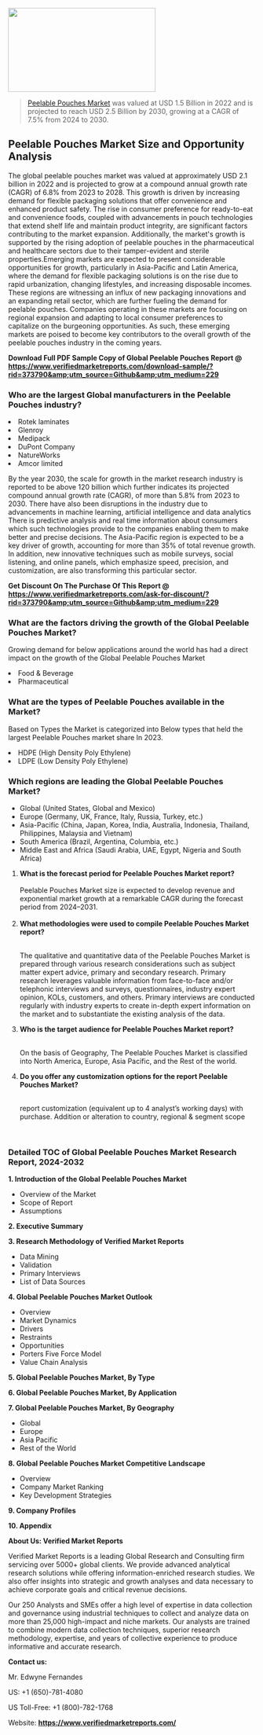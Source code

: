 <img src="https://ffe5etoiles.com/wp-content/uploads/2024/12/MST1-300x171.png" alt="" width="300" height="171" class="alignnone size-medium wp-image-20088" /><blockquote><p><p><a href="https://www.verifiedmarketreports.com/download-sample/?rid=373790&utm_source=Github&utm_medium=229" target="_blank">Peelable Pouches Market</a> was valued at USD 1.5 Billion in 2022 and is projected to reach USD 2.5 Billion by 2030, growing at a CAGR of 7.5% from 2024 to 2030.</p></blockquote><p><h2>Peelable Pouches Market Size and Opportunity Analysis</h2>The global peelable pouches market was valued at approximately USD 2.1 billion in 2022 and is projected to grow at a compound annual growth rate (CAGR) of 6.8% from 2023 to 2028. This growth is driven by increasing demand for flexible packaging solutions that offer convenience and enhanced product safety. The rise in consumer preference for ready-to-eat and convenience foods, coupled with advancements in pouch technologies that extend shelf life and maintain product integrity, are significant factors contributing to the market expansion. Additionally, the market's growth is supported by the rising adoption of peelable pouches in the pharmaceutical and healthcare sectors due to their tamper-evident and sterile properties.Emerging markets are expected to present considerable opportunities for growth, particularly in Asia-Pacific and Latin America, where the demand for flexible packaging solutions is on the rise due to rapid urbanization, changing lifestyles, and increasing disposable incomes. These regions are witnessing an influx of new packaging innovations and an expanding retail sector, which are further fueling the demand for peelable pouches. Companies operating in these markets are focusing on regional expansion and adapting to local consumer preferences to capitalize on the burgeoning opportunities. As such, these emerging markets are poised to become key contributors to the overall growth of the peelable pouches industry in the coming years.</p><p class=""><strong>Download Full PDF Sample Copy of Global Peelable Pouches Report @ <a href="https://www.verifiedmarketreports.com/download-sample/?rid=373790&amp;utm_source=Github&amp;utm_medium=229" target="_blank">https://www.verifiedmarketreports.com/download-sample/?rid=373790&amp;utm_source=Github&amp;utm_medium=229</a></strong></p><h3 id="" class="">Who are the largest Global manufacturers in the Peelable Pouches industry?</h3><p><li>Rotek laminates</li><li> Glenroy</li><li> Medipack</li><li> DuPont Company</li><li> NatureWorks</li><li> Amcor limited</li></p><div class=""><div class="" dir="" data-message-author-role="" data-message-id="" data-message-model-slug=""><div class=""><div class=""><div class=""><div class="" dir="" data-message-author-role="" data-message-id="" data-message-model-slug=""><div class=""><div class=""><p>By the year 2030, the scale for growth in the market research industry is reported to be above 120 billion which further indicates its projected compound annual growth rate (CAGR), of more than 5.8% from 2023 to 2030. There have also been disruptions in the industry due to advancements in machine learning, artificial intelligence and data analytics There is predictive analysis and real time information about consumers which such technologies provide to the companies enabling them to make better and precise decisions. The Asia-Pacific region is expected to be a key driver of growth, accounting for more than 35% of total revenue growth. In addition, new innovative techniques such as mobile surveys, social listening, and online panels, which emphasize speed, precision, and customization, are also transforming this particular sector.</p><p><strong>Get Discount On The Purchase Of This Report @&nbsp; <a href="https://www.verifiedmarketreports.com/ask-for-discount/?rid=373790&amp;utm_source=Github&amp;utm_medium=229" target="_blank">https://www.verifiedmarketreports.com/ask-for-discount/?rid=373790&amp;utm_source=Github&amp;utm_medium=229</a></strong></p></div></div></div></div></div></div></div></div><h3 id="" class="">What are the factors driving the growth of the Global Peelable Pouches Market?</h3><p id="" class="">Growing demand for below applications around the world has had a direct impact on the growth of the Global Peelable Pouches Market</p><p id="" class=""><li>Food & Beverage</li><li> Pharmaceutical</li></p><h3 id="" class="">What are the types of Peelable Pouches available in the Market?</h3><p id="" class="">Based on Types the Market is categorized into Below types that held the largest Peelable Pouches market share In 2023.</p><p id="" class=""><li>HDPE (High Density Poly Ethylene)</li><li> LDPE (Low Density Poly Ethylene)</li></p><h3 id="" class="">Which regions are leading the Global Peelable Pouches Market?</h3><ul><li>Global (United States, Global and Mexico)</li><li>Europe (Germany, UK, France, Italy, Russia, Turkey, etc.)</li><li>Asia-Pacific (China, Japan, Korea, India, Australia, Indonesia, Thailand, Philippines, Malaysia and Vietnam)</li><li>South America (Brazil, Argentina, Columbia, etc.)</li><li>Middle East and Africa (Saudi Arabia, UAE, Egypt, Nigeria and South Africa)</li></ul><p><ol><li><strong>What is the forecast period for Peelable Pouches Market report?<br /></strong><br /><span data-sheets-root="1" data-sheets-value="{&quot;1&quot;:2,&quot;2&quot;:&quot;XXXX size is expected to develop revenue and exponential market growth at a remarkable CAGR during the forecast period from 2024&ndash;2030.&quot;}" data-sheets-userformat="{&quot;2&quot;:12674,&quot;4&quot;:{&quot;1&quot;:2,&quot;2&quot;:16776960},&quot;10&quot;:2,&quot;11&quot;:0,&quot;15&quot;:&quot;Arial&quot;,&quot;16&quot;:12}">Peelable Pouches Market size is expected to develop revenue and exponential market growth at a remarkable CAGR during the forecast period from 2024&ndash;2031.</span><br /><br /></li><li><strong>What methodologies were used to compile Peelable Pouches Market report?<br /><br /></strong><p>The qualitative and quantitative data of the&nbsp;Peelable Pouches Market is prepared through various research considerations such as subject matter expert advice, primary and secondary research. Primary research leverages valuable information from face-to-face and/or telephonic interviews and surveys, questionnaires, industry expert opinion, KOLs, customers, and others. Primary interviews are conducted regularly with industry experts to create in-depth expert information on the market and to substantiate the existing analysis of the data.&nbsp;</p></li><li><strong>Who is the target audience for Peelable Pouches Market report?<br /><br /></strong><p>On the basis of Geography, The&nbsp;Peelable Pouches Market is classified into North America, Europe, Asia Pacific, and the Rest of the world.</p></li><li><strong>Do you offer any customization options for the report Peelable Pouches Market?<br /><br /></strong><p>report customization (equivalent up to 4 analyst&rsquo;s working days) with purchase. Addition or alteration to country, regional &amp; segment scope</p><p>&nbsp;</p></li></ol></p><h3 id="" class="">Detailed TOC of Global Peelable Pouches Market Research Report, 2024-2032</h3><p id="" class=""><strong>1. Introduction of the Global Peelable Pouches Market</strong></p><ul><li>Overview of the Market</li><li>Scope of Report</li><li>Assumptions</li></ul><p id="" class=""><strong>2. Executive Summary</strong></p><p id="" class=""><strong>3. Research Methodology of&nbsp;Verified Market Reports</strong></p><ul><li>Data Mining</li><li>Validation</li><li>Primary Interviews</li><li>List of Data Sources</li></ul><p id="" class=""><strong>4. Global Peelable Pouches Market Outlook</strong></p><ul><li>Overview</li><li>Market Dynamics</li><li>Drivers</li><li>Restraints</li><li>Opportunities</li><li>Porters Five Force Model</li><li>Value Chain Analysis</li></ul><p id="" class=""><strong>5. Global Peelable Pouches Market, By&nbsp;Type</strong></p><p id="" class=""><strong>6. Global Peelable Pouches Market, By Application</strong></p><p id="" class=""><strong>7. Global Peelable Pouches Market, By Geography</strong></p><ul><li>Global</li><li>Europe</li><li>Asia Pacific</li><li>Rest of the World</li></ul><p id="" class=""><strong>8. Global Peelable Pouches Market Competitive Landscape</strong></p><ul><li>Overview</li><li>Company Market Ranking</li><li>Key Development Strategies</li></ul><p id="" class=""><strong>9. Company Profiles</strong></p><p id="" class=""><strong>10. Appendix</strong></p><p id="" class=""><strong>About Us: Verified Market Reports</strong></p><p id="" class="">Verified Market Reports is a leading Global Research and Consulting firm servicing over 5000+ global clients. We provide advanced analytical research solutions while offering information-enriched research studies. We also offer insights into strategic and growth analyses and data necessary to achieve corporate goals and critical revenue decisions.</p><p id="" class="">Our 250 Analysts and SMEs offer a high level of expertise in data collection and governance using industrial techniques to collect and analyze data on more than 25,000 high-impact and niche markets. Our analysts are trained to combine modern data collection techniques, superior research methodology, expertise, and years of collective experience to produce informative and accurate research.</p><p id="" class=""><strong>Contact us:</strong></p><p id="" class="">Mr. Edwyne Fernandes</p><p id="" class="">US: +1 (650)-781-4080</p><p id="" class="">US Toll-Free: +1 (800)-782-1768</p><p id="" class="">Website: <a target="" data-test-app-aware-link=""><strong>https://www.verifiedmarketreports.com/</strong></a></p>
